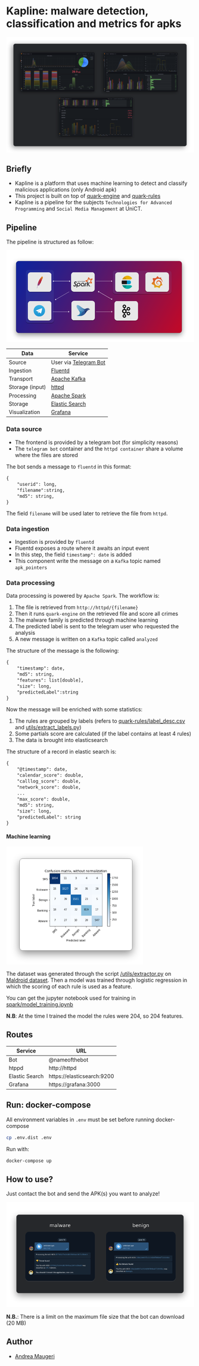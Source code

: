 # Kapline: malware detection, classification and metrics for apks

<img src="./docs/dashboard.png" style="zoom: 80%" >

## Briefly

- Kapline is a platform that uses machine learning to detect and classify malicious applications (only Android apk) 
- This project is built on top of [quark-engine](https://github.com/quark-engine/quark-engine) and [quark-rules](https://github.com/quark-engine/quark-rules)
- Kapline is a pipeline for the subjects `Technologies for Advanced Programming` and `Social Media Management` at UniCT.

## Pipeline

The pipeline is structured as follow:

<img src="./docs/pipeline.png" style="zoom: 60%;" >


| Data              | Service                                                         |
|-------------------|-----------------------------------------------------------------|
| Source            | User via [Telegram Bot](https://core.telegram.org/bots/api)     |
| Ingestion         | [Fluentd](https://github.com/fluent/fluentd)                    |
| Transport         | [Apache Kafka](https://kafka.apache.org/)                       |
| Storage (input)   | [httpd](https://github.com/elastic/elasticsearch)               |
| Processing        | [Apache Spark](https://spark.apache.org/)                       |
| Storage           | [Elastic Search](https://httpd.apache.org/)                     |
| Visualization     | [Grafana](https://github.com/grafana/grafana)                   |


### Data source


- The frontend is provided by a telegram bot (for simplicity reasons)
- The `telegram bot` container and the `httpd container` share a volume where the files are stored

The bot sends a message to `fluentd` in this format:

```
{
    "userid": long,
    "filename":string,
    "md5": string,
}

```

The field `filename` will be used later to retrieve the file from `httpd`.


### Data ingestion

- Ingestion is provided by `fluentd`
- Fluentd exposes a route where it awaits an input event
- In this step, the field `timestamp": date` is added
- This component write the message on a `Kafka` topic named `apk_pointers`

### Data processing

Data processing is powered by `Apache Spark`. The workflow is:

1. The file is retrieved from `http://httpd/{filename}`
2. Then it runs `quark-engine` on the retrieved file and score all crimes
3. The malware family is predicted through machine learning
4. The predicted label is sent to the telegram user who requested the analysis
4. A new message is written on a `Kafka` topic called `analyzed`


The structure of the message is the following:

```
{
    "timestamp": date,
    "md5": string,
    "features": list[double],
    "size": long,
    "predictedLabel":string
}
```

Now the message will be enriched with some statistics:

1. The rules are grouped by labels (refers to [quark-rules/label_desc.csv](https://github.com/quark-engine/quark-rules/blob/master/label_desc.csv) and [utils/extract\_labels.py](./utils/extract_labels.py))
2. Some partials score are calculated (if the label contains at least 4 rules)
3. The data is brought into elasticsearch

The structure of a record in elastic search is:

```
{
    "@timestamp": date,
    "calendar_score": double,
    "calllog_score": double,
    "network_score": double,
    ...
    "max_score": double,
    "md5": string,
    "size": long,
    "predictedLabel": string
}
```

#### Machine learning

<img src="./docs/confusion_matrix.png" style="zoom: 80%;" >

The dataset was generated through the script [/utils/extractor.py](./utils/extractor.py) on [Maldroid dataset](https://www.unb.ca/cic/datasets/maldroid-2020.html).
Then a model was trained through logistic regression in which the scoring of each rule is used as a feature.

You can get the jupyter notebook used for training in [spark/model_training.ipynb](./spark/model_training.ipynb)

**N.B**: At the time I trained the model the rules were 204, so 204 features.


## Routes

| Service        | URL                        |
|----------------|----------------------------|
| Bot            | @nameofthebot              |
| htppd          | http://httpd               |
| Elastic Search | https://elasticsearch:9200 |
| Grafana        | https://grafana:3000       |


## Run: docker-compose

All environment variables in `.env` must be set before running docker-compose

```bash
cp .env.dist .env
```

Run with:

```bash
docker-compose up
```

## How to use?

Just contact the bot and send the APK(s) you want to analyze!

<img src="./docs/telegram.png" style="zoom: 80%;" >

**N.B.**: There is a limit on the maximum file size that the bot can download (20 MB)

## Author

- [Andrea Maugeri](https://github.com/v0lp3)
